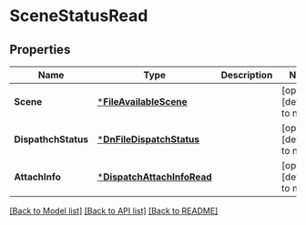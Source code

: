 # SceneStatusRead

## Properties
Name | Type | Description | Notes
------------ | ------------- | ------------- | -------------
**Scene** | [***FileAvailableScene**](FileAvailableScene.md) |  | [optional] [default to null]
**DispathchStatus** | [***DnFileDispatchStatus**](DnFileDispatchStatus.md) |  | [optional] [default to null]
**AttachInfo** | [***DispatchAttachInfoRead**](dispatch_attach_info_read.md) |  | [optional] [default to null]

[[Back to Model list]](../README.md#documentation-for-models) [[Back to API list]](../README.md#documentation-for-api-endpoints) [[Back to README]](../README.md)


